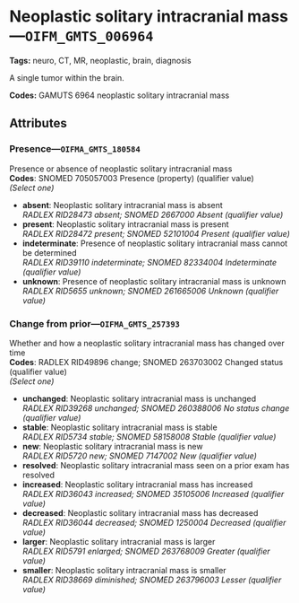 # Neoplastic solitary intracranial mass—`OIFM_GMTS_006964`

**Tags:** neuro, CT, MR, neoplastic, brain, diagnosis

A single tumor within the brain.

**Codes:** GAMUTS 6964 neoplastic solitary intracranial mass

## Attributes

### Presence—`OIFMA_GMTS_180584`

Presence or absence of neoplastic solitary intracranial mass  
**Codes**: SNOMED 705057003 Presence (property) (qualifier value)  
*(Select one)*

- **absent**: Neoplastic solitary intracranial mass is absent  
_RADLEX RID28473 absent; SNOMED 2667000 Absent (qualifier value)_
- **present**: Neoplastic solitary intracranial mass is present  
_RADLEX RID28472 present; SNOMED 52101004 Present (qualifier value)_
- **indeterminate**: Presence of neoplastic solitary intracranial mass cannot be determined  
_RADLEX RID39110 indeterminate; SNOMED 82334004 Indeterminate (qualifier value)_
- **unknown**: Presence of neoplastic solitary intracranial mass is unknown  
_RADLEX RID5655 unknown; SNOMED 261665006 Unknown (qualifier value)_

### Change from prior—`OIFMA_GMTS_257393`

Whether and how a neoplastic solitary intracranial mass has changed over time  
**Codes**: RADLEX RID49896 change; SNOMED 263703002 Changed status (qualifier value)  
*(Select one)*

- **unchanged**: Neoplastic solitary intracranial mass is unchanged  
_RADLEX RID39268 unchanged; SNOMED 260388006 No status change (qualifier value)_
- **stable**: Neoplastic solitary intracranial mass is stable  
_RADLEX RID5734 stable; SNOMED 58158008 Stable (qualifier value)_
- **new**: Neoplastic solitary intracranial mass is new  
_RADLEX RID5720 new; SNOMED 7147002 New (qualifier value)_
- **resolved**: Neoplastic solitary intracranial mass seen on a prior exam has resolved  
- **increased**: Neoplastic solitary intracranial mass has increased  
_RADLEX RID36043 increased; SNOMED 35105006 Increased (qualifier value)_
- **decreased**: Neoplastic solitary intracranial mass has decreased  
_RADLEX RID36044 decreased; SNOMED 1250004 Decreased (qualifier value)_
- **larger**: Neoplastic solitary intracranial mass is larger  
_RADLEX RID5791 enlarged; SNOMED 263768009 Greater (qualifier value)_
- **smaller**: Neoplastic solitary intracranial mass is smaller  
_RADLEX RID38669 diminished; SNOMED 263796003 Lesser (qualifier value)_